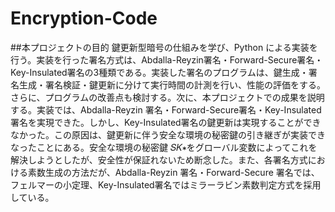 # Encryption-Code
##本プロジェクトの目的
鍵更新型暗号の仕組みを学び、Python による実装を⾏う。実装を⾏った署名⽅式は、Abdalla-Reyzin署名・Forward-Secure署名・Key-Insulated署名の3種類である。実装した署名のプログラムは、鍵⽣成・署名⽣成・署名検証・鍵更新に分けて実⾏時間の計測を⾏い、性能の評価をする。さらに、プログラムの改善点も検討する。次に、本プロジェクトでの成果を説明する。実装では、Abdalla-Reyzin 署名・Forward-Secure署名・Key-Insulated署名を実現できた。しかし、Key-Insulated署名の鍵更新は実現することができなかった。この原因は、鍵更新に伴う安全な環境の秘密鍵の引き継ぎが実装できなったことにある。安全な環境の秘密鍵 𝑆𝐾∗をグローバル変数によってこれを解決しようとしたが、安全性が保証れないため断念した。また、各署名⽅式における素数⽣成の⽅法だが、Abdalla-Reyzin 署名・Forward-Secure 署名では、フェルマーの⼩定理、Key-Insulated署名ではミラーラビン素数判定⽅式を採⽤している。
